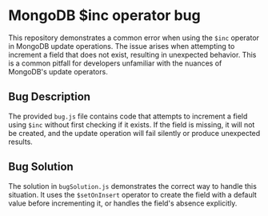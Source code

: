 # MongoDB $inc operator bug
This repository demonstrates a common error when using the `$inc` operator in MongoDB update operations.
The issue arises when attempting to increment a field that does not exist, resulting in unexpected behavior. This is a common pitfall for developers unfamiliar with the nuances of MongoDB's update operators.
## Bug Description
The provided `bug.js` file contains code that attempts to increment a field using `$inc` without first checking if it exists.  If the field is missing, it will not be created, and the update operation will fail silently or produce unexpected results.
## Bug Solution
The solution in `bugSolution.js` demonstrates the correct way to handle this situation.  It uses the `$setOnInsert` operator to create the field with a default value before incrementing it, or handles the field's absence explicitly.